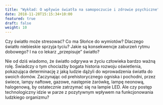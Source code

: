 ```yaml
---
title: "Wykład: O wpływie światła na samopoczucie i zdrowie psychiczne"
date: 2018-11-28T15:15:34+10:00
featured: true
draft: false
weight: 10
---
```

Czy światło może stresować? Co ma Słońce do wymiotów? Dlaczego światło niebieskie sprzyja tyciu? Jakie są konsekwencje zaburzeń rytmu dobowego? I na co lekarz „przepisuje” światło?

Nie od dziś wiadomo, że światło odgrywa w życiu człowieka bardzo ważną rolę. Świadczy o tym chociażby bogata historia rozwoju oświetlenia, pokazująca determinację z jaką ludzie dążyli do wprowadzenia światła do swoich domów. 
Zaczynając od prehistorycznego ogniska i pochodni, przez świece, lampy naftowe, gazowe, następnie żarówkę, lampę neonową, halogenową, by ostatecznie zatrzymać się na lampie LED. Ale czy postęp technologiczny idzie w parze z pozytywnym wpływem na funkcjonowania ludzkiego organizmu?

